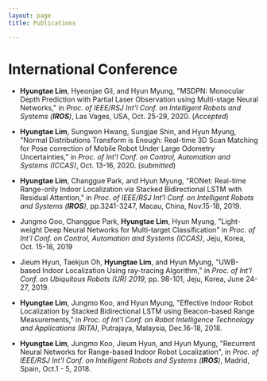 ```yaml
---
layout: page
title: Publications

---
```


# International Conference

* **Hyungtae Lim**, Hyeonjae Gil, and Hyun Myung, "MSDPN: Monocular Depth Prediction with Partial Laser Observation using Multi-stage Neural Networks," in *Proc. of  IEEE/RSJ Int'l Conf. on Intelligent Robots and Systems (**IROS**)*, Las Vages, USA, Oct. 25-29, 2020. (*Accepted*)

* **Hyungtae Lim**, Sungwon Hwang, Sungjae Shin, and Hyun Myung, "Normal Distributions Transform is Enough: Real-time 3D Scan Matching for Pose correction of Mobile Robot Under Large Odometry Uncertainties," in *Proc. of  Int'l Conf. on Control, Automation and Systems (ICCAS)*, Oct. 13-16, 2020. (*submitted*)

* **Hyungtae Lim**, Changgue Park, and Hyun Myung, "RONet: Real-time Range-only Indoor Localization via Stacked Bidirectional LSTM with Residual Attention," in *Proc. of  IEEE/RSJ Int'l Conf. on Intelligent Robots and Systems (**IROS**)*, pp.3241-3247, Macau, China, Nov.15-18, 2019.

* Jungmo Goo, Changgue Park, **Hyungtae Lim**, Hyun Myung, "Light-weight Deep Neural Networks for Multi-target Classification" in *Proc. of  Int'l Conf. on Control, Automation and Systems (ICCAS)*, Jeju, Korea, Oct. 15-18, 2019

* Jieum Hyun, Taekjun Oh, **Hyungtae Lim**, and Hyun Myung, "UWB-based Indoor Localization Using ray-tracing Algorithm," in *Proc. of Int'l Conf. on Ubiquitous Robots (UR) 2019*, pp. 98-101, Jeju, Korea, June 24-27, 2019.

* **Hyungtae Lim**, Jungmo Koo, and Hyun Myung, "Effective Indoor Robot Localization by Stacked Bidirectional LSTM using Beacon-based Range Measurements," in *Proc. of Int'l Conf. on Robot Intelligence Technology and Applications (RiTA)*, Putrajaya, Malaysia, Dec.16-18, 2018.

* **Hyungtae Lim**, Jungmo Koo, Jieum Hyun, and Hyun Myung, "Recurrent Neural Networks for Range-based Indoor Robot Localization", in *Proc. of IEEE/RSJ Int'l Conf. on Intelligent Robots and Systems (**IROS**)*, Madrid, Spain, Oct.1 - 5, 2018.

